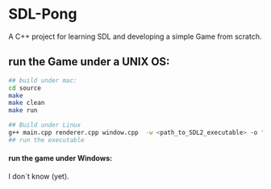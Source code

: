 # SDL-Pong
A C++ project for learning SDL and developing a simple Game from scratch. 
## run the Game under a UNIX OS: 
``` bash 
## build under mac: 
cd source 
make 
make clean 
make run

## Build under Linux 
g++ main.cpp renderer.cpp window.cpp  -w <path_to_SDL2_executable> -o "SDL pong" 
## run the executable 
``` 

#### run the game under Windows: 
I don´t know (yet).
